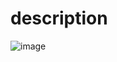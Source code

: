 # description
![image](https://github.com/nidadev/home-assignment-py/assets/53574300/5883999c-03f1-44c3-a240-5f84c23de8ae)

 
